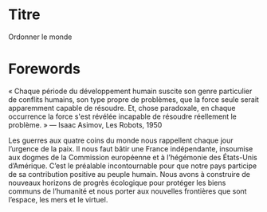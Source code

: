 # Titre

Ordonner le monde
# Forewords

« Chaque période du développement humain suscite son genre particulier de conflits humains, son type propre de problèmes, que la force seule serait apparemment capable de résoudre. Et, chose paradoxale, en chaque occurrence la force s'est révélée incapable de résoudre réellement le problème. » — Isaac Asimov, Les Robots, 1950

Les guerres aux quatre coins du monde nous rappellent chaque jour l’urgence de la paix. Il nous faut bâtir une France indépendante, insoumise aux dogmes de la Commission européenne et à l’hégémonie des États-Unis d’Amérique. C’est le préalable incontournable pour que notre pays participe de sa contribution positive au peuple humain. Nous avons à construire de nouveaux horizons de progrès écologique pour protéger les biens communs de l’humanité et nous porter aux nouvelles frontières que sont l’espace, les mers et le virtuel.